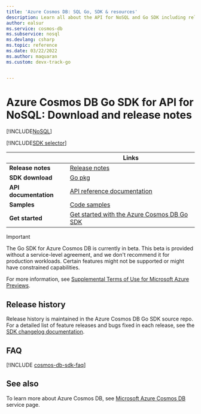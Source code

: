 ```yaml
---
title: 'Azure Cosmos DB: SQL Go, SDK & resources'
description: Learn all about the API for NoSQL and Go SDK including release dates, retirement dates, and changes made between each version of the Azure Cosmos DB Go SDK.
author: ealsur
ms.service: cosmos-db
ms.subservice: nosql
ms.devlang: csharp
ms.topic: reference
ms.date: 03/22/2022
ms.author: maquaran
ms.custom: devx-track-go


---
```

# Azure Cosmos DB Go SDK for API for NoSQL: Download and release notes

[!INCLUDE[NoSQL](../includes/appliesto-nosql.md)]

[!INCLUDE[SDK selector](../includes/cosmos-db-sdk-list.md)]

| | Links |
|---|---|
|**Release notes**|[Release notes](https://github.com/Azure/azure-sdk-for-go/blob/main/sdk/data/azcosmos/CHANGELOG.md)|
|**SDK download**|[Go pkg](https://pkg.go.dev/github.com/Azure/azure-sdk-for-go/sdk/data/azcosmos)|
|**API documentation**|[API reference documentation](https://pkg.go.dev/github.com/Azure/azure-sdk-for-go/sdk/data/azcosmos#pkg-types)|
|**Samples**|[Code samples](https://pkg.go.dev/github.com/Azure/azure-sdk-for-go/sdk/data/azcosmos#pkg-overview)|
|**Get started**|[Get started with the Azure Cosmos DB Go SDK](quickstart-go.md)|

> [!IMPORTANT]
> The Go SDK for Azure Cosmos DB is currently in beta. This beta is provided without a service-level agreement, and we don't recommend it for production workloads. Certain features might not be supported or might have constrained capabilities.
>
> For more information, see [Supplemental Terms of Use for Microsoft Azure Previews](https://azure.microsoft.com/support/legal/preview-supplemental-terms/).

## Release history

Release history is maintained in the Azure Cosmos DB Go SDK source repo. For a detailed list of feature releases and bugs fixed in each release, see the [SDK changelog documentation](https://github.com/Azure/azure-sdk-for-go/blob/main/sdk/data/azcosmos/CHANGELOG.md).

## FAQ

[!INCLUDE [cosmos-db-sdk-faq](../includes/cosmos-db-sdk-faq.md)]

## See also

To learn more about Azure Cosmos DB, see [Microsoft Azure Cosmos DB](https://azure.microsoft.com/services/cosmos-db/) service page.
